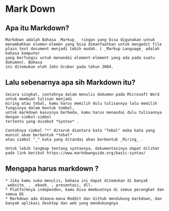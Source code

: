 # Mark Down

## Apa itu Markdown?
    Markdown adalah Bahasa _Markup_  ringan yang bisa digunakan untuk
    menambahkan elemen-elemen yang bisa dimanfaatkan untuk mengedit file
    plain text document menjadi lebih mudah. ( _Markup Language_ adalah bahasa komputer
    yang berfungsi untuk menandai element-element yang ada pada suatu dokumen). Bahasa
    ini ditemukan oleh John Gruber pada tahun 2004.

## Lalu sebenarnya apa sih Markdown itu?
    Secara singkat, contohnya dalam menulis dokumen pada Microsoft Word untuk membuat tulisan menjadi
    miring atau tebal, kamu harus memilih dulu tulisannya lalu memilih fungsinya dalam bentuk tombol,
    untuk markdown kasusnya berbeda, kamu harus menandai dulu tulisannya dengan simbol-simbol 
    tertentu yang disebut *Syntax* . 
    
    Contohnya simbol "*" ditaruh diantara kata "Tebal" maka kata yang muncul akan berbentuk *tebal*
    atau simbol "_" kata yang ditandai akan berbentuk _Miring_ .

    Untuk lebih lengkap tentang syntaxnya, dokumentasinya dapat dilihat pada link berikut https://www.markdownguide.org/basic-syntax/


## Mengapa harus markdown ?
    * Jika kamu suka menulis, bahasa ini dapat ditemukan di banyak _website_ , _ebook_ , presentasi, dll.
    * Platformnya independen, kamu bisa membuatnya di semua perangkat dan semua OS
    * Markdown ada dimana-mana Reddit dan Github mendukung markdown, dan banyak aplikasi desktop dan web yang mendukungnya
    